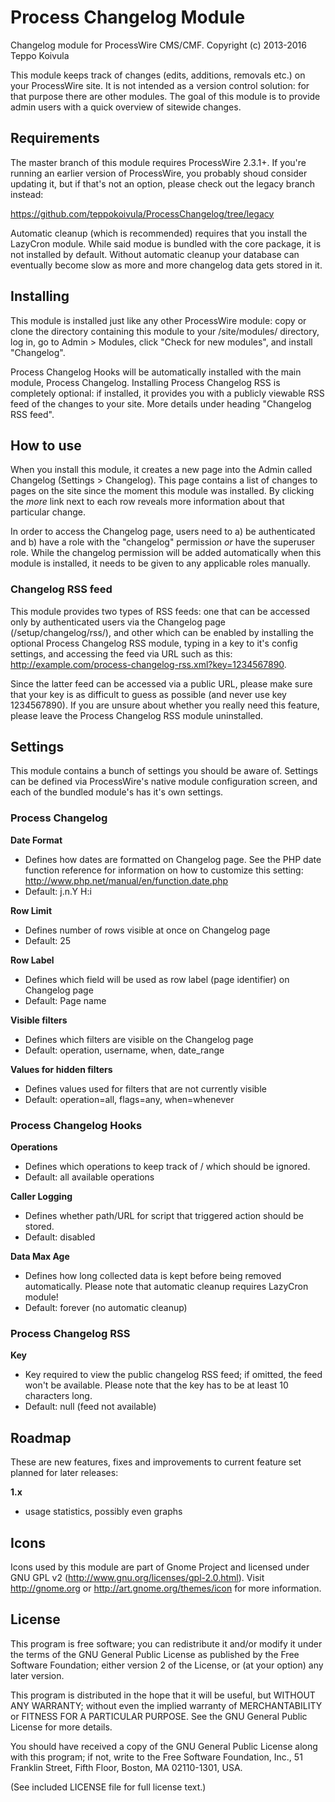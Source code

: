 Process Changelog Module
========================

Changelog module for ProcessWire CMS/CMF.
Copyright (c) 2013-2016 Teppo Koivula

This module keeps track of changes (edits, additions, removals etc.) on your
ProcessWire site. It is not intended as a version control solution: for that
purpose there are other modules. The goal of this module is to provide admin
users with a quick overview of sitewide changes.

## Requirements

The master branch of this module requires ProcessWire 2.3.1+. If you're running
an earlier version of ProcessWire, you probably shoud consider updating it, but
if that's not an option, please check out the legacy branch instead:

https://github.com/teppokoivula/ProcessChangelog/tree/legacy

Automatic cleanup (which is recommended) requires that you install the LazyCron
module. While said modue is bundled with the core package, it is not installed
by default. Without automatic cleanup your database can eventually become slow
as more and more changelog data gets stored in it.

## Installing

This module is installed just like any other ProcessWire module: copy or clone
the directory containing this module to your /site/modules/ directory, log in,
go to Admin > Modules, click "Check for new modules", and install "Changelog".

Process Changelog Hooks will be automatically installed with the main module,
Process Changelog. Installing Process Changelog RSS is completely optional: if
installed, it provides you with a publicly viewable RSS feed of the changes to
your site. More details under heading "Changelog RSS feed".

## How to use

When you install this module, it creates a new page into the Admin called
Changelog (Settings > Changelog). This page contains a list of changes to
pages on the site since the moment this module was installed. By clicking
the *more* link next to each row reveals more information about that
particular change.

In order to access the Changelog page, users need to a) be authenticated and
b) have a role with the "changelog" permission *or* have the superuser role.
While the changelog permission will be added automatically when this module
is installed, it needs to be given to any applicable roles manually.

### Changelog RSS feed

This module provides two types of RSS feeds: one that can be accessed only by
authenticated users via the Changelog page (/setup/changelog/rss/), and other
which can be enabled by installing the optional Process Changelog RSS module,
typing in a key to it's config settings, and accessing the feed via URL such
as this: http://example.com/process-changelog-rss.xml?key=1234567890.

Since the latter feed can be accessed via a public URL, please make sure that
your key is as difficult to guess as possible (and never use key 1234567890).
If you are unsure about whether you really need this feature, please leave
the Process Changelog RSS module uninstalled.

## Settings

This module contains a bunch of settings you should be aware of. Settings can
be defined via ProcessWire's native module configuration screen, and each of
the bundled module's has it's own settings.

### Process Changelog

**Date Format**

* Defines how dates are formatted on Changelog page. See the PHP date function
  reference for information on how to customize this setting:
  http://www.php.net/manual/en/function.date.php
* Default: j.n.Y H:i

**Row Limit**

* Defines number of rows visible at once on Changelog page
* Default: 25

**Row Label**

* Defines which field will be used as row label (page identifier) on
  Changelog page
* Default: Page name

**Visible filters**

* Defines which filters are visible on the Changelog page
* Default: operation, username, when, date_range

**Values for hidden filters**

* Defines values used for filters that are not currently visible
* Default: operation=all, flags=any, when=whenever

### Process Changelog Hooks

**Operations**

* Defines which operations to keep track of / which should be ignored.
* Default: all available operations

**Caller Logging**

* Defines whether path/URL for script that triggered action should be stored.
* Default: disabled

**Data Max Age**

* Defines how long collected data is kept before being removed automatically.
  Please note that automatic cleanup requires LazyCron module!
* Default: forever (no automatic cleanup)

### Process Changelog RSS

**Key**

* Key required to view the public changelog RSS feed; if omitted, the feed won't
  be available. Please note that the key has to be at least 10 characters long.
* Default: null (feed not available)

## Roadmap

These are new features, fixes and improvements to current feature set planned
for later releases:

**1.x**

* usage statistics, possibly even graphs

## Icons

Icons used by this module are part of Gnome Project and licensed under GNU
GPL v2 (http://www.gnu.org/licenses/gpl-2.0.html). Visit http://gnome.org
or http://art.gnome.org/themes/icon for more information.

## License

This program is free software; you can redistribute it and/or
modify it under the terms of the GNU General Public License
as published by the Free Software Foundation; either version 2
of the License, or (at your option) any later version.

This program is distributed in the hope that it will be useful,
but WITHOUT ANY WARRANTY; without even the implied warranty of
MERCHANTABILITY or FITNESS FOR A PARTICULAR PURPOSE.  See the
GNU General Public License for more details.

You should have received a copy of the GNU General Public License
along with this program; if not, write to the Free Software
Foundation, Inc., 51 Franklin Street, Fifth Floor, Boston, MA  02110-1301, USA.

(See included LICENSE file for full license text.)
